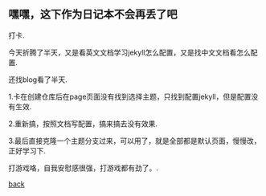 ## 嘿嘿，这下作为日记本不会再丢了吧
打卡.

今天折腾了半天，又是看英文文档学习jekyll怎么配置，又是找中文文档看怎么配置.

还找blog看了半天.

1.卡在创建仓库后在page页面没有找到选择主题，只找到配置jekyll，但是配置没有生效.

2.重新搞，按照文档写配置，搞来搞去没有效果.

3.最后直接克隆一个主题分支过来，可以用了，就是全部都是默认页面，慢慢改，正好学习下.

打游戏咯，自我安慰感很强，打游戏都有劲了。.

[back](./)
